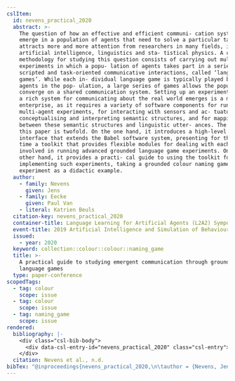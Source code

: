 ```yaml
---
cslItem:
  id: nevens_practical_2020
  abstract: >-
    The question of how an effective and efficient communi- cation system can
    emerge in a population of agents that need to solve a particular task
    attracts more and more attention from researchers in many fields, including
    artificial intelligence, linguistics and sta- tistical physics. A common
    methodology for studying this question consists of carrying out multi-agent
    experiments in which a popu- lation of agents takes part in a series of
    scripted and task-oriented communicative interactions, called ‘language
    games’. While each in- dividual language game is typically played by two
    agents in the pop- ulation, a large series of games allows the population to
    converge on a shared communication system. Setting up an experiment in which
    a rich system for communicating about the real world emerges is a major
    enterprise, as it requires a variety of software components for running
    multi-agent experiments, for interacting with sensors and ac- tuators, for
    conceptualising and interpreting semantic structures, and for mapping
    between these semantic structures and linguistic utter- ances. The aim of
    this paper is twofold. On the one hand, it introduces a high-level robot
    interface that extends the Babel software system, presenting for the first
    time a toolkit that provides flexible modules for dealing with each subtask
    involved in running advanced grounded language game experiments. On the
    other hand, it provides a practi- cal guide to using the toolkit for
    implementing such experiments, taking a grounded colour naming game
    experiment as a didactic example.
  author:
    - family: Nevens
      given: Jens
    - family: Eecke
      given: Paul Van
    - literal: Katrien Beuls
  citation-key: nevens_practical_2020
  container-title: Language Learning for Artificial Agents (L2A2) Symposium
  event-title: 2019 Artificial Intelligence and Simulation of Behaviour (AISB) Convention.
  issued:
    - year: 2020
  keyword: collection::colour::colour::naming_game
  title: >-
    A practical guide to studying emergent communication through grounded
    language games
  type: paper-conference
scopedTags:
  - tag: colour
    scope: issue
  - tag: colour
    scope: issue
  - tag: naming_game
    scope: issue
rendered:
  bibliography: |-
    <div class="csl-bib-body">
      <div data-csl-entry-id="nevens_practical_2020" class="csl-entry">Nevens, J., Eecke, P. V., &#38; Katrien Beuls. n.d.. A practical guide to studying emergent communication through grounded language games. <i>Language Learning for Artificial Agents (L2A2) Symposium</i>. 2019 Artificial Intelligence and Simulation of Behaviour (AISB) Convention.</div>
    </div>
  citation: Nevens et al., n.d.
bibTex: "@inproceedings{nevens_practical_2020,\n\tauthor = {Nevens, Jens and Eecke, Paul Van and {Katrien Beuls}},\n\tbooktitle = {Language {Learning} for {Artificial} {Agents} ({L2A2}) {Symposium}},\n\ttitle = {A practical guide to studying emergent communication through grounded language games},\n}\n\n"
---
```

